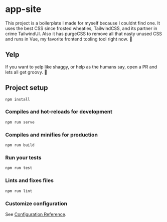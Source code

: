 # app-site
This project is a boilerplate I made for myself because I couldnt find one. It uses the best CSS since frosted wheaties, TailwindCSS, and its partner in crime TailwindUI. Also it has purgeCSS to remove all that nasty unused CSS and runs in Vue, my favorite frontend tooling tool right now. 💪

## Yelp
If you want to yelp like shaggy, or help as the humans say, open a PR and lets all get groovy. 🎉

## Project setup
```
npm install
```

### Compiles and hot-reloads for development
```
npm run serve
```

### Compiles and minifies for production
```
npm run build
```

### Run your tests
```
npm run test
```

### Lints and fixes files
```
npm run lint
```

### Customize configuration
See [Configuration Reference](https://cli.vuejs.org/config/).
